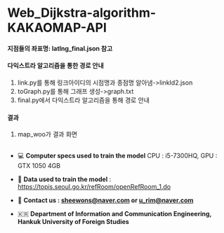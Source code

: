 # Web_Dijkstra-algorithm-KAKAOMAP-API

#### 지점들의 좌표명: latlng_final.json 참고

#### 다익스트라 알고리즘을 통한 경로 안내
1. link.py를 통해 링크아이디의 시점명과 종점명 알아냄->linkId2.json
2.  toGraph.py를 통해 그래프 생성->graph.txt
3.  final.py에서 다익스트라 알고리즘을 통해 경로 안내

#### 결과
1. map_woo가 결과 화면

##
- 💻 **Computer specs used to train the model**
        CPU : i5-7300HQ, GPU : GTX 1050 4GB

- 📒  **Data used to train the model** : 
        https://topis.seoul.go.kr/refRoom/openRefRoom_1.do

- 📮  **Contact us : sheewons@naver.com or u_rim@naver.com**

- 🇰🇷  **Department of Information and Communication Engineering, Hankuk University of Foreign Studies**
